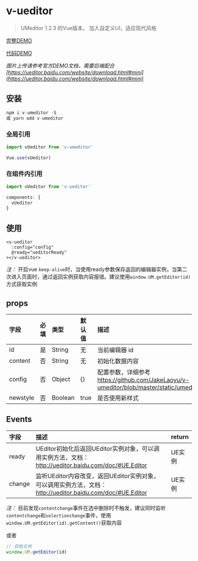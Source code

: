 # v-ueditor

> UMeditor 1.2.3 的Vue版本。
> 加入自定义UI，适应现代风格

[完整DEMO](https://jakelaoyu.github.io/v-umeditor/static/index.html?1234)

[代码DEMO](https://github.com/JakeLaoyu/v-umeditor/blob/master/src/views/index.vue)

*图片上传请参考官方DEMO文档，需要后端配合 [https://ueditor.baidu.com/website/download.html#mini](https://ueditor.baidu.com/website/download.html#mini)*

## 安装

```js
npm i v-umeditor -S
或 yarn add v-umeditor
```
### 全局引用

```js
import vUeditor from 'v-umeditor'

Vue.use(vUeditor)
```

### 在组件内引用

```js
import vUeditor from 'v-ueditor'

components: {
  vUeditor
}
```

## 使用

```vue
<v-ueditor
  :config="config"
  @ready="ueditorReady"
></v-ueditor>
```

*注：* 开启vue `keep-alive`时，当使用ready参数保存返回的编辑器实例，当第二次进入页面时，通过返回实例获取内容报错。建议使用`window.UM.getEditor(id)`方式获取实例

## props

| 字段     | 必填 | 类型    | 默认值 | 描述                                                                                             |
|:-------- |:---- |:------- |:------ |:------------------------------------------------------------------------------------------------ |
| id       | 是   | String  | 无     | 当前编辑器 id                                                                                    |
| content  | 否   | String  | 无     | 初始化数据内容                                                                                   |
| config   | 否   | Object  | {}     | 配置参数，详细参考 https://github.com/JakeLaoyu/v-umeditor/blob/master/static/umeditor.config.js |
| newstyle | 否   | Boolean | true   | 是否使用新样式                                                                                   |


## Events

| 字段   | 描述                                                                                                       | return |
|:------ |:---------------------------------------------------------------------------------------------------------- |:------ |
| ready  | UEditor初始化后返回UEditor实例对象，可以调用实例方法，文档： http://ueditor.baidu.com/doc/#UE.Editor       | UE实例 |
| change | 监听UEditor内容改变，返回UEditor实例对象，可以调用实例方法，文档： http://ueditor.baidu.com/doc/#UE.Editor | UE实例 |

*注：* 目前发现`contentchange`事件在选中删除时不触发，建议同时监听`contentchange`和`selectionchange`事件，使用`window.UM.getEditor(id).getContent()`获取内容

或者

```js
// 获取实例
window.UM.getEditor(id)
```
